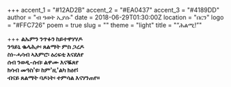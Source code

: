 +++
accent_1 = "#12AD2B"
accent_2 = "#EA0437"
accent_3 = "#4189DD"
author = "ብ ዓወት ኢያሱ"
date = 2018-06-29T01:30:00Z
location = "በርን"
logo = "#FFC726"
poem = true
slug = ""
theme = "light"
title = "“ሕልሚ!”"

+++
**ልኡምን ንጥፉን ከይተዋሃሃዶ  
ንዓይኒ ቈላሕታ፡ ጸልማት ምስ ጋረዶ  
ስነ-ሓሳብ ኣእምሮ፡ ዕረፍቲ እናደለየ  
ሰብ ንወዲ-ሰብ፡ ልዋሙ እናቘጸየ  
ክሳብ መዓስ'ዩ፡ ከም'ዚ'ልካ ክዕየ፧  
ብናይ ጸልማት ባዶነት፡ ተምሳል እናሃንጠየ።**